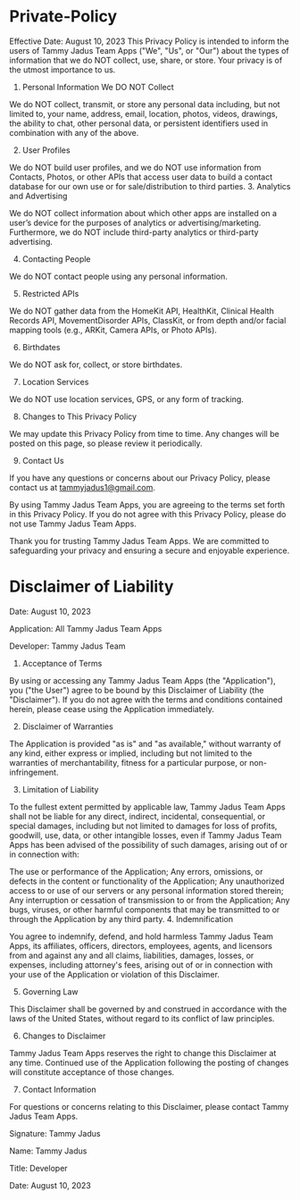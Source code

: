 # Private-Policy
Effective Date: August 10, 2023  This Privacy Policy is intended to inform the users of Tammy Jadus Team Apps ("We", "Us", or "Our") about the types of information that we do NOT collect, use, share, or store. Your privacy is of the utmost importance to us.

1. Personal Information We DO NOT Collect

We do NOT collect, transmit, or store any personal data including, but not limited to, your name, address, email, location, photos, videos, drawings, the ability to chat, other personal data, or persistent identifiers used in combination with any of the above.

2. User Profiles

We do NOT build user profiles, and we do NOT use information from Contacts, Photos, or other APIs that access user data to build a contact database for our own use or for sale/distribution to third parties.
3. Analytics and Advertising

We do NOT collect information about which other apps are installed on a user’s device for the purposes of analytics or advertising/marketing. Furthermore, we do NOT include third-party analytics or third-party advertising.

4. Contacting People

We do NOT contact people using any personal information.

5. Restricted APIs

We do NOT gather data from the HomeKit API, HealthKit, Clinical Health Records API, MovementDisorder APIs, ClassKit, or from depth and/or facial mapping tools (e.g., ARKit, Camera APIs, or Photo APIs).

6. Birthdates

We do NOT ask for, collect, or store birthdates.

7. Location Services

We do NOT use location services, GPS, or any form of tracking.

8. Changes to This Privacy Policy

We may update this Privacy Policy from time to time. Any changes will be posted on this page, so please review it periodically.

9. Contact Us 

If you have any questions or concerns about our Privacy Policy, please contact us at tammyjadus1@gmail.com.

By using Tammy Jadus Team Apps, you are agreeing to the terms set forth in this Privacy Policy. If you do not agree with this Privacy Policy, please do not use Tammy Jadus Team Apps.

Thank you for trusting Tammy Jadus Team Apps. We are committed to safeguarding your privacy and ensuring a secure and enjoyable experience.

# Disclaimer of Liability
Date: August 10, 2023

Application: All Tammy Jadus Team Apps

Developer: Tammy Jadus Team

1. Acceptance of Terms

By using or accessing any Tammy Jadus Team Apps (the "Application"), you ("the User") agree to be bound by this Disclaimer of Liability (the "Disclaimer"). If you do not agree with the terms and conditions contained herein, please cease using the Application immediately.

2. Disclaimer of Warranties

The Application is provided "as is" and "as available," without warranty of any kind, either express or implied, including but not limited to the warranties of merchantability, fitness for a particular purpose, or non-infringement.

3. Limitation of Liability

To the fullest extent permitted by applicable law, Tammy Jadus Team Apps shall not be liable for any direct, indirect, incidental, consequential, or special damages, including but not limited to damages for loss of profits, goodwill, use, data, or other intangible losses, even if Tammy Jadus Team Apps has been advised of the possibility of such damages, arising out of or in connection with:

The use or performance of the Application;
Any errors, omissions, or defects in the content or functionality of the Application;
Any unauthorized access to or use of our servers or any personal information stored therein;
Any interruption or cessation of transmission to or from the Application;
Any bugs, viruses, or other harmful components that may be transmitted to or through the Application by any third party.
4. Indemnification

You agree to indemnify, defend, and hold harmless Tammy Jadus Team Apps, its affiliates, officers, directors, employees, agents, and licensors from and against any and all claims, liabilities, damages, losses, or expenses, including attorney's fees, arising out of or in connection with your use of the Application or violation of this Disclaimer.

5. Governing Law

This Disclaimer shall be governed by and construed in accordance with the laws of the United States, without regard to its conflict of law principles.

6. Changes to Disclaimer

Tammy Jadus Team Apps reserves the right to change this Disclaimer at any time. Continued use of the Application following the posting of changes will constitute acceptance of those changes.

7. Contact Information

For questions or concerns relating to this Disclaimer, please contact Tammy Jadus Team Apps.

Signature: Tammy Jadus

Name: Tammy Jadus

Title: Developer

Date: August 10, 2023




